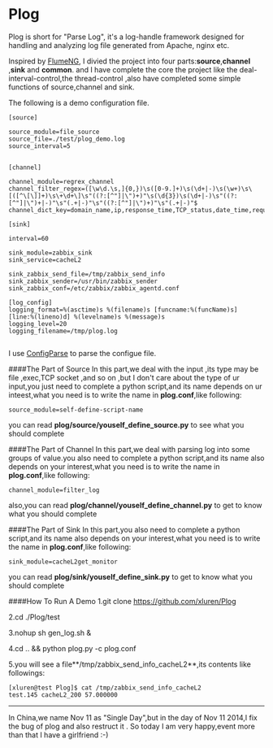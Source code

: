 Plog
====

Plog is short for "Parse Log", it's a log-handle framework  designed for handling and analyzing log file generated from Apache, nginx etc.

Inspired by [FlumeNG](http://flume.apache.org/), I divied the project into four parts:**source**,**channel** ,**sink** and **common**. and I have complete the core the project  like the deal-interval-control,the thread-control ,also have completed some simple functions of source,channel and sink.

The following is a demo  configuration file.

```
[source]

source_module=file_source
source_file=./test/plog_demo.log 
source_interval=5


[channel]

channel_module=regrex_channel
channel_filter_regex=([\w\d.\s,]{0,})\s([0-9.]+)\s(\d+|-)\s(\w+)\s\[([^\[\]]+)\s\+\d+\]\s"((?:[^"]|\")+)"\s(\d{3})\s(\d+|-)\s"((?:[^"]|\")+|-)"\s"(.+|-)"\s"((?:[^"]|\")+)"\s"(.+|-)"$
channel_dict_key=domain_name,ip,response_time,TCP_status,date_time,request_url,response_code,size,ref,item1,agent,item2

[sink]

interval=60

sink_module=zabbix_sink
sink_service=cacheL2

sink_zabbix_send_file=/tmp/zabbix_send_info
sink_zabbix_sender=/usr/bin/zabbix_sender
sink_zabbix_conf=/etc/zabbix/zabbix_agentd.conf

[log_config]
logging_format=%(asctime)s %(filename)s [funcname:%(funcName)s] [line:%(lineno)d] %(levelname)s %(message)s
logging_level=20
logging_filename=/tmp/plog.log


```

I use [ConfigParse](https://docs.python.org/2/library/configparser.html) to parse the configue file.

####The Part of Source
In this part,we  deal with the input ,its type may be file ,exec,TCP socket ,and so on ,but I don't care about the type of ur input,you just need to complete a python script,and its name depends on ur inteest,what you need is to write the name in **plog.conf**,like following:
```
source_module=self-define-script-name
```
you  can read **plog/source/youself_define_source.py** to see what you should complete


####The Part of Channel
In this part,we deal with parsing log into some groups of value.you also need to complete a python script,and its name also depends on your interest,what you need is to write the name in **plog.conf**,like following:
```
channel_module=filter_log
```
also,you can read  **plog/channel/youself_define_channel.py** to get to know what you should complete


####The Part of Sink
In this part,you also need to complete a python script,and its name also depends on your interest,what you need is to write the name in **plog.conf**,like following:
```
sink_module=cacheL2get_monitor
```
you can read  **plog/sink/youself_define_sink.py** to get to know what you should complete


####How  To Run A Demo
1.git clone https://github.com/xluren/Plog

2.cd ./Plog/test 

3.nohup sh gen_log.sh & 

4.cd .. && python plog.py -c plog.conf

5.you will see a file**/tmp/zabbix_send_info_cacheL2**,its contents like followings:
```
[xluren@test Plog]$ cat /tmp/zabbix_send_info_cacheL2 
test.145 cacheL2_200 57.000000
```


-----

In  China,we name Nov 11  as "Single Day",but in the day of  Nov 11 2014,I fix the bug of plog and also restruct it . So today  I am very happy,event more than that  I have a girlfriend :-)
